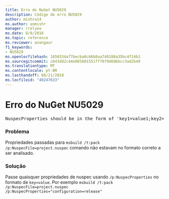 ```yaml
---
title: Erro do NuGet NU5029
description: Código de erro NU5029
author: mishra14
ms.author: anmishr
manager: rrelyea
ms.date: 8/8/2018
ms.topic: reference
ms.reviewer: anangaur
f1_keywords:
- NU5029
ms.openlocfilehash: 1650334a77becba8c66b8aa740188a35bc4f14b1
ms.sourcegitcommit: c643dd2c44e085601551ff7079d696bcc3ad2b49
ms.translationtype: MT
ms.contentlocale: pt-BR
ms.lasthandoff: 08/21/2018
ms.locfileid: "40247633"
---
```

# <a name="nuget-error-nu5029"></a>Erro do NuGet NU5029
<pre>NuspecProperties should be in the form of 'key1=value1;key2=value2'.</pre>

### <a name="issue"></a>Problema

Propriedades passadas para `msbuild /t:pack /p:NuspecFile=project.nuspec` comando não estavam no formato correto a ser analisado.


### <a name="solution"></a>Solução

Passe quaisquer propriedades de nuspec usando `/p:NuspecProperties` no formato de `key=value`. Por exemplo `msbuild /t:pack /p:NuspecFile=project.nuspec /p:NuspecProperties="configuration=release"`

